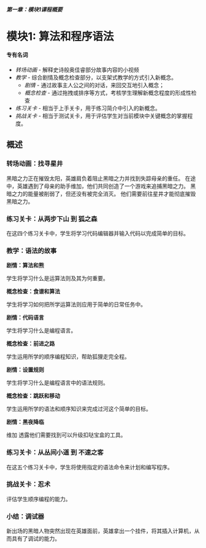 ##### 第一章：模块1课程概要
# 模块1: 算法和程序语法

#### **专有名词**

- *转场动画* - 解释史诗般奥佳睿部分故事内容的小视频
- *教学* - 综合剧情及概念检查部分，以支架式教学的方式引入新概念。
    - *剧情* - 通过故事主人公之间的对话，来回交互地引入概念；
    - *概念检查* - 通过拖拽或排序等方式，考核学生理解新概念程度的形成性检查
- *练习关卡* - 相当于上手关卡，用于练习简介中引入的新概念。
- *挑战关卡* - 相当于测试关卡，用于评估学生对当前模块中关键概念的掌握程度。

## 概述

### 转场动画：找寻星井

黑暗之力正在摧毁太阳，英雄肩负着阻止黑暗之力并找到失踪母亲的重任。 在途中，英雄遇到了母亲的助手维加，他们共同创造了一个游戏来追捕黑暗之力。 黑暗之力的能量被削弱了，但还没有被完全消灭。 他们需要前往星井才能彻底摧毁黑暗之力。

### 练习关卡：从两步下山 到 狐之森

在这四个练习关卡中，学生将学习代码编辑器并输入代码以完成简单的目标。

### 教学：语法的故事

**剧情：算法和熊**

学生将学习什么是运算法则及其为何重要。

**概念检查：食谱和算法**

学生将学习如何把所学运算法则应用于简单的日常任务中。

**剧情：代码语言**

学生将学习什么是编程语言。

**概念检查：前进之路**

学生运用所学的顺序编程知识，帮助狐狸走完全程。

**剧情：设置规则**

学生将学习什么是编程语言中的语法规则。

**概念检查：跳跃和移动**

学生运用所学的语法和顺序知识来完成过河这个简单的目标。

**剧情：黑夜降临**

维加 透露他们需要找到可以升级扣哒宝盒的工具。

### 练习关卡：从丛间小道 到 不速之客

在这五个练习关卡中，学生将使用指定的语法命令来计划和编写程序。

### 挑战关卡：忍术

评估学生顺序编程的能力。

### 小结：调试器

新出场的黑暗人物突然出现在英雄面前，英雄拿出一个挂件，将其插入计算机，从而具有了调试的能力。

